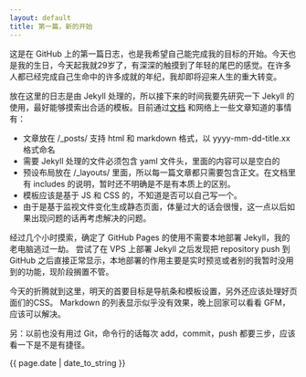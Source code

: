 ```yaml
---
layout: default
title: 第一篇，新的开始
---
```

这是在 GitHub 上的第一篇日志，也是我希望自己能完成我的目标的开始。今天也是我的生日，今天起我就29岁了，有深深的触摸到了年轻的尾巴的感觉。在许多人都已经完成自己生命中的许多成就的年纪，我却即将迎来人生的重大转变。

放在这里的日志是由 Jekyll 处理的，所以接下来的时间我要先研究一下 Jekyll 的使用，最好能够摸索出合适的模板。目前通过[文档](http://jekyllrb.com/docs/) 和网络上一些文章知道的事情有：

- 文章放在 /_posts/ 支持 html 和 markdown 格式，以 yyyy-mm-dd-title.xx 格式命名
- 需要 Jekyll 处理的文件必须包含 yaml 文件头，里面的内容可以是空白的
- 预设布局放在 /_layouts/ 里面，所以每一篇文章都只需要包含正文。在文档里有 includes 的说明，暂时还不明确是不是有本质上的区别。
- 模板应该是基于 JS 和 CSS 的，不知道是否可以自己写一个。
- 由于是基于监视文件变化生成静态页面，体量过大的话会很慢，这一点以后如果出现问题的话再考虑解决的问题。

经过几个小时摸索，确定了 GitHub Pages 的使用不需要本地部署 Jekyll，我的老电脑逃过一劫。 尝试了在 VPS 上部署 Jekyll 之后发现把 repository push 到 GitHub 之后直接正常显示，本地部署的作用主要是实时预览或者别的我暂时没用到的功能，现阶段搁置不管。

今天的折腾就到这里，明天的首要目标是导航条和模板设置，另外还应该处理好页面们的CSS。 Markdown 的列表显示似乎没有效果，晚上回家可以看看 GFM， 应该可以解决。

另：以前也没有用过 Git，命令行的话每次 add，commit，push 都要三步，应该看一下是不是有捷径。

{{ page.date | date_to_string }}
